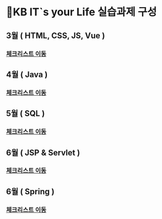 # 📜KB IT`s your Life 실습과제 구성

##  3월 ( HTML, CSS, JS, Vue )
### [체크리스트 이동](https://github.com/Mminjae/Practice/blob/main/3%EC%9B%94/README.md)
##  4월 ( Java ) 
### [체크리스트 이동](https://github.com/Mminjae/Practice/blob/main/4%EC%9B%94/README.md)
##  5월 ( SQL )
### [체크리스트 이동](https://github.com/Mminjae/Practice/blob/main/5%EC%9B%94/README.md)
##  6월 ( JSP & Servlet )
### [체크리스트 이동](https://github.com/Mminjae/Practice/blob/main/6%EC%9B%94/Readme.md)
##  6월 ( Spring )
### [체크리스트 이동]()
